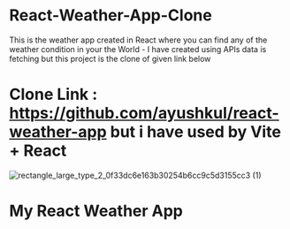 # React-Weather-App-Clone
This is the weather app created in React where you can find any of the weather condition in your the World - I have created using APIs data is fetching but this project is the clone of given link below

# Clone Link : https://github.com/ayushkul/react-weather-app but i have used by Vite + React


![rectangle_large_type_2_0f33dc6e163b30254b6cc9c5d3155cc3 (1)](https://github.com/user-attachments/assets/592e2b76-539c-47eb-a964-3a623bda0718)

# My React Weather App

